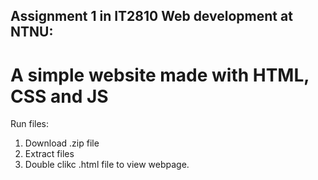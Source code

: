 ## Assignment 1 in IT2810 Web development at NTNU:
# A simple website made with HTML, CSS and JS

Run files:
  1. Download .zip file
  2. Extract files
  3. Double clikc .html file to view webpage.

